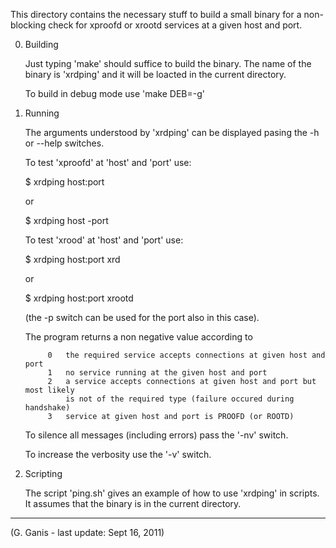 
   This directory contains the necessary stuff to build a small binary for a non-blocking check
   for xproofd or xrootd services at a given host and port.

   0. Building

      Just typing 'make' should suffice to build the binary. The name of the binary is 'xrdping'
      and it will be loacted in the current directory.

      To build in debug mode use 'make DEB=-g'

   1. Running

      The arguments understood by 'xrdping' can be displayed pasing the -h or --help switches.

      To test 'xproofd' at 'host' and 'port' use:

         $ xrdping host:port

      or

         $ xrdping host -port

      To test 'xrood' at 'host' and 'port' use:

         $ xrdping host:port xrd

      or

         $ xrdping host:port xrootd

      (the -p switch can be used for the port also in this case).

      The program returns a non negative value according to

               0   the required service accepts connections at given host and port
               1   no service running at the given host and port
               2   a service accepts connections at given host and port but most likely
                   is not of the required type (failure occured during handshake)
               3   service at given host and port is PROOFD (or ROOTD)

      To silence all messages (including errors) pass the '-nv' switch.

      To increase the verbosity use the '-v' switch.

   2. Scripting

      The script 'ping.sh' gives an example of how to use 'xrdping' in scripts. It assumes that
      the binary is in the current directory.

   ---------------------------------------
   (G. Ganis - last update: Sept 16, 2011)


